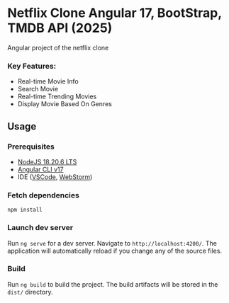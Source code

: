 # Netflix Clone Angular 17, BootStrap, TMDB API (2025) 

Angular project of the netflix clone

### Key Features:
- Real-time Movie Info
- Search Movie
- Real-time Trending Movies
- Display Movie Based On Genres

## Usage
### Prerequisites
- [NodeJS 18.20.6 LTS](https://nodejs.org/dist/v18.20.6/node-v18.20.6.pkg)
- [Angular CLI v17](https://www.npmjs.com/package/@angular/cli)
- IDE ([VSCode](https://code.visualstudio.com/download), [WebStorm](https://www.jetbrains.com/webstorm/download/))

### Fetch dependencies
``npm install``

### Launch dev server
Run `ng serve` for a dev server. Navigate to `http://localhost:4200/`. The application will automatically reload if you change any of the source files.

### Build
Run `ng build` to build the project. The build artifacts will be stored in the `dist/` directory.

